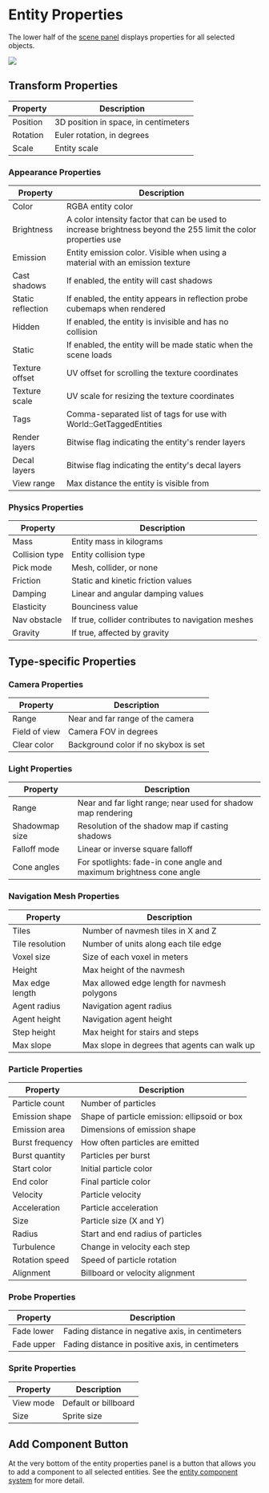 # Entity Properties

The lower half of the [scene panel](scenepanel.md) displays properties for all selected objects.

![](https://github.com/UltraEngine/Documentation/blob/master/Images/entityproperties.png?raw=true)

## Transform Properties

| Property | Description |
|------------|--------------|
| Position | 3D position in space, in centimeters |
| Rotation | Euler rotation, in degrees |
| Scale | Entity scale |

### Appearance Properties

| Property | Description |
|------------|--------------|
| Color | RGBA entity color |
| Brightness | A color intensity factor that can be used to increase brightness beyond the 255 limit the color properties use |
| Emission | Entity emission color. Visible when using a material with an emission texture |
| Cast shadows | If enabled, the entity will cast shadows |
| Static reflection | If enabled, the entity appears in reflection probe cubemaps when rendered |
| Hidden | If enabled, the entity is invisible and has no collision |
| Static | If enabled, the entity will be made static when the scene loads |
| Texture offset | UV offset for scrolling the texture coordinates |
| Texture scale | UV scale for resizing the texture coordinates |
| Tags | Comma-separated list of tags for use with World::GetTaggedEntities |
| Render layers | Bitwise flag indicating the entity's render layers |
| Decal layers | Bitwise flag indicating the entity's decal layers |
| View range | Max distance the entity is visible from |

### Physics Properties

| Property | Description |
|------------|--------------|
| Mass | Entity mass in kilograms |
| Collision type | Entity collision type |
| Pick mode | Mesh, collider, or none |
| Friction | Static and kinetic friction values |
| Damping | Linear and angular damping values |
| Elasticity | Bounciness value |
| Nav obstacle | If true, collider contributes to navigation meshes |
| Gravity | If true, affected by gravity |

## Type-specific Properties

### Camera Properties

| Property | Description |
|------------|--------------|
| Range | Near and far range of the camera |
| Field of view | Camera FOV in degrees |
| Clear color | Background color if no skybox is set |

### Light Properties

| Property | Description |
|------------|--------------|
| Range | Near and far light range; near used for shadow map rendering |
| Shadowmap size | Resolution of the shadow map if casting shadows |
| Falloff mode | Linear or inverse square falloff |
| Cone angles | For spotlights: fade-in cone angle and maximum brightness cone angle |

### Navigation Mesh Properties

| Property | Description |
|------------|--------------|
| Tiles | Number of navmesh tiles in X and Z |
| Tile resolution | Number of units along each tile edge |
| Voxel size | Size of each voxel in meters |
| Height | Max height of the navmesh |
| Max edge length | Max allowed edge length for navmesh polygons |
| Agent radius | Navigation agent radius |
| Agent height | Navigation agent height |
| Step height | Max height for stairs and steps |
| Max slope | Max slope in degrees that agents can walk up |

### Particle Properties

| Property | Description |
|------------|--------------|
| Particle count | Number of particles |
| Emission shape | Shape of particle emission: ellipsoid or box |
| Emission area | Dimensions of emission shape |
| Burst frequency | How often particles are emitted |
| Burst quantity | Particles per burst |
| Start color | Initial particle color |
| End color | Final particle color |
| Velocity | Particle velocity |
| Acceleration | Particle acceleration |
| Size | Particle size (X and Y) |
| Radius | Start and end radius of particles |
| Turbulence | Change in velocity each step |
| Rotation speed | Speed of particle rotation |
| Alignment | Billboard or velocity alignment |

### Probe Properties

| Property | Description |
|------------|--------------|
| Fade lower | Fading distance in negative axis, in centimeters |
| Fade upper | Fading distance in positive axis, in centimeters |

### Sprite Properties

| Property | Description |
|------------|--------------|
| View mode | Default or billboard |
| Size | Sprite size |

## Add Component Button

At the very bottom of the entity properties panel is a button that allows you to add a component to all selected entities. See the [entity component system](entitycomponentsystem) for more detail.
